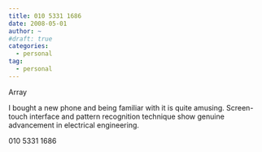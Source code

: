 ```yaml
---
title: 010 5331 1686
date: 2008-05-01
author: ~
#draft: true
categories:
  - personal
tag:
  - personal
---
```








Array

I bought a new phone and being familiar with it is quite amusing.
Screen-touch interface and pattern recognition technique show genuine advancement in electrical engineering.

010 5331 1686


 






